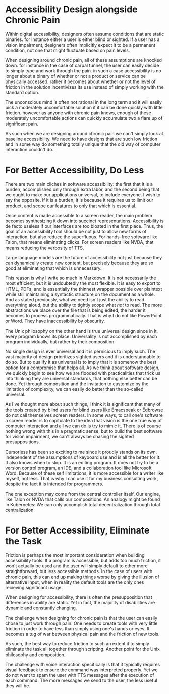 <!-- Less is more: Prioritize Plain Text -->

# Accessibility Design alongside Chronic Pain

Within digital accessibility, designers often assume conditions that are static binaries. for instance either a user is either blind or sighted. If a user has a vision impairment, designers often implicitly expect it to be a permanent condition, not one that might fluctuate based on pain levels.

When designing around chronic pain, all of these assumptions are knocked down. for instance in the case of carpal tunnel, the user can easily decide to simply type and work through the pain. in such a case accessibility is no longer about a binary of whether or not a product or service can be physically accessed. rather it becomes about whether or not the level of friction in the solution incentivizes its use instead of simply working with the standard option.

The unconscious mind is often not rational in the long term and it will easily pick a moderately uncomfortable solution if it can be done quickly with little friction. however as anyone with chronic pain knows, enough of these moderately uncomfortable actions can quickly accumulate two a flare up of significant pain.

As such when we are designing around chronic pain we can't simply look at baseline accessibility. We need to have designs that are such low friction and in some way do something totally unique that the old way of computer interaction couldn't do.

# For Better Accessibility, Do Less

There are two main cliches in software accessibility: the first that it is a burden, accomplished only through extra labor, and the second being that we ought to make our applications universal, to include everyone. I wish to say the opposite. If it is a burden, it is because it requires us to limit our product, and scope our features to only that which is essential.

Once content is made accessible to a screen reader, the main problem becomes synthesizing it down into succinct representations. Accessibility is de facto useless if our interfaces are too bloated in the first place. Thus, the goal of an accessibility tool should be not just to allow new forms of interaction, but also reduce the superfluous. For hands-free software like Talon, that means eliminating clicks. For screen readers like NVDA, that means reducing the verbosity of TTS.

Large language models are the future of accessibility not just because they can dynamically create new content, but precisely because they are so good at eliminating that which is unnecessary.

This reason is why I write so much in Markdown. It is not necessarily the most efficient, but it is undoubtedly the most flexible. It is easy to export to HTML, PDFs, and is essentially the thinnest wrapper possible over plaintext while still maintaining a syntactic structure on the document as a whole. And as stated previously, what we need isn't just the ability to read everything aloud, but the ability to tightly scope what _not_ to read. The more abstractions we place over the file that is being edited, the harder it becomes to process programmatically. That is why I do not like PowerPoint or Word. They have inaccessibility by obscurity.

The Unix philosophy on the other hand is true universal design since in it, every program knows its place. Universality is not accomplished by each program individually, but rather by their composition.

No single design is ever universal and it is pernicious to imply such. The vast majority of design prioritizes sighted users and it is understandable to do so. But to qualify it as universal is to imply that it is somehow the best option for a compromise that helps all. As we think about software design, we quickly begin to see how we are flooded with practicalities that trick us into thinking they are universal standards, that nothing else better can be done. Yet through composition and the invitation to customize by the limitation of complexity, we can easily do better than the so-called universal.

As I've thought more about such things, I think it is significant that many of the tools created by blind users for blind users like Emacspeak or Edbrowse do not call themselves screen readers. In some ways, to call one's software a screen reader is to capitulate to the idea that vision is the one true way of computer interaction and all we can do is try to mimic it. There is of course nothing wrong with this in a pragmatic sense, but to build the best software for vision impairment, we can't always be chasing the sighted presuppositions.

Cursorless has been so exciting to me since it proudly stands on its own, independent of the assumptions of keyboard use and is all the better for it. It also knows when to stop. It is an editing program. It does not try to be a version control program, an IDE, and a collaboration tool like Microsoft Word. Because of these self limitations, it is more accessible for a writer like myself, not less. That is why I can use it for my business consulting work, despite the fact it is intended for programmers.

The one exception may come from the central controller itself. Our engine, like Talon or NVDA that calls our compositions. An analogy might be found in Kubernetes: We can only accomplish total decentralization through total centralization.

# For Better Accessibility, Eliminate the Task

Friction is perhaps the most important consideration when building accessibility tools. If a program is accessible, but adds too much friction, it won't actually be used and the user will simply default to other more straightforward, but less accessible methods. In the case of users with chronic pain, this can end up making things worse by giving the illusion of alternative input, when in reality the default tools are the only ones recieving significant usage.

When designing for accessibility, there is often the presupposition that differences in ability are static. Yet in fact, the majority of disabilities are dynamic and constantly changing.

The challenge when designing for chronic pain is that the user can easily chose to just work through pain. One needs to create tools with very little friction in order to have less than simply using one's hands or eyes. It becomes a tug of war between physical pain and the friction of new tools.

As such, the best way to reduce friction to such an extent it to simply eliminate the task all together through scripting. Another point for the Unix philosophy and composition.

<!-- The human body is such a wonderful dynamism of motion and feeling yet when we interact with the computer, we resign ourselves to often nothing but the eyes and hands. Why is this the case? It is friction.

Most users of all backgrounds and abilities don't use all potential input methods for their computer. They simply use the ones with the least friction at the moment. Sighted people generally have abnormally high amounts of mouse usage, often unoptimally so. Whereas visually impaired people generally have abnormally high amounts of keyboard usage, and often do not take advantage of voice commands. -->

The challenge with voice interaction specifically is that it typically requires visual feedback to ensure the command was interpreted properly. Yet we do not want to spam the user with TTS messages after the execution of each command. The more messages we send to the user, the less useful they will be.
